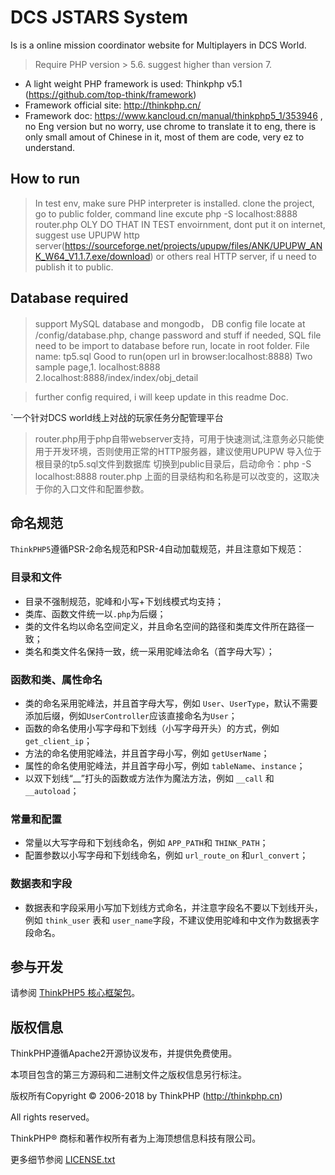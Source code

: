 DCS JSTARS System
===============

Is is a online mission coordinator website for Multiplayers in DCS World.
> Require PHP version > 5.6. suggest higher than version 7.

 + A light weight PHP framework is used: Thinkphp v5.1 (https://github.com/top-think/framework)
 + Framework official site: http://thinkphp.cn/
 + Framework doc: https://www.kancloud.cn/manual/thinkphp5_1/353946 , no Eng version but no worry, use chrome to translate it to eng, there is only small amout of Chinese in it, most of them are code, very ez to understand.

## How to run
> In test env, make sure PHP interpreter is installed.
> clone the project, go to public folder, command line excute php -S localhost:8888  router.php
> OLY DO THAT IN TEST envoirnment, dont put it on internet, suggest use UPUPW http server(https://sourceforge.net/projects/upupw/files/ANK/UPUPW_ANK_W64_V1.1.7.exe/download) or others real HTTP server, if u need to publish it to public.

## Database required
> support MySQL database and mongodb，
> DB config file locate at /config/database.php, change password and stuff if needed,
> SQL file need to be import to database before run, locate in root folder. File name: tp5.sql
> Good to run(open url in browser:localhost:8888)
> Two sample page,1. localhost:8888 2.localhost:8888/index/index/obj_detail


> further config required, i will keep update in this readme Doc.


`一个针对DCS world线上对战的玩家任务分配管理平台

> router.php用于php自带webserver支持，可用于快速测试,注意务必只能使用于开发环境，否则使用正常的HTTP服务器，建议使用UPUPW
> 导入位于根目录的tp5.sql文件到数据库
> 切换到public目录后，启动命令：php -S localhost:8888  router.php
> 上面的目录结构和名称是可以改变的，这取决于你的入口文件和配置参数。



## 命名规范

`ThinkPHP5`遵循PSR-2命名规范和PSR-4自动加载规范，并且注意如下规范：

### 目录和文件

*   目录不强制规范，驼峰和小写+下划线模式均支持；
*   类库、函数文件统一以`.php`为后缀；
*   类的文件名均以命名空间定义，并且命名空间的路径和类库文件所在路径一致；
*   类名和类文件名保持一致，统一采用驼峰法命名（首字母大写）；

### 函数和类、属性命名
*   类的命名采用驼峰法，并且首字母大写，例如 `User`、`UserType`，默认不需要添加后缀，例如`UserController`应该直接命名为`User`；
*   函数的命名使用小写字母和下划线（小写字母开头）的方式，例如 `get_client_ip`；
*   方法的命名使用驼峰法，并且首字母小写，例如 `getUserName`；
*   属性的命名使用驼峰法，并且首字母小写，例如 `tableName`、`instance`；
*   以双下划线“__”打头的函数或方法作为魔法方法，例如 `__call` 和 `__autoload`；

### 常量和配置
*   常量以大写字母和下划线命名，例如 `APP_PATH`和 `THINK_PATH`；
*   配置参数以小写字母和下划线命名，例如 `url_route_on` 和`url_convert`；

### 数据表和字段
*   数据表和字段采用小写加下划线方式命名，并注意字段名不要以下划线开头，例如 `think_user` 表和 `user_name`字段，不建议使用驼峰和中文作为数据表字段命名。

## 参与开发
请参阅 [ThinkPHP5 核心框架包](https://github.com/top-think/framework)。

## 版权信息

ThinkPHP遵循Apache2开源协议发布，并提供免费使用。

本项目包含的第三方源码和二进制文件之版权信息另行标注。

版权所有Copyright © 2006-2018 by ThinkPHP (http://thinkphp.cn)

All rights reserved。

ThinkPHP® 商标和著作权所有者为上海顶想信息科技有限公司。

更多细节参阅 [LICENSE.txt](LICENSE.txt)
